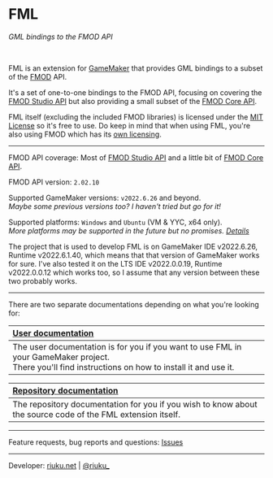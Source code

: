 # **FML**

*GML bindings to the FMOD API*

<br/>

FML is an extension for [GameMaker](https://gamemaker.io) that provides GML bindings to a subset of the [FMOD](https://www.fmod.com/) API.

It's a set of one-to-one bindings to the FMOD API, focusing on covering the [FMOD Studio API](https://www.fmod.com/docs/2.02/api/studio-guide.html) but also providing a small subset of the [FMOD Core API](https://www.fmod.com/docs/2.02/api/core-guide.html).

FML itself (excluding the included FMOD libraries) is licensed under the [MIT License](https://github.com/Nikkilae/fml/blob/main/LICENSE) so it's free to use. Do keep in mind that when using FML, you're also using FMOD which has its [own licensing](https://www.fmod.com/licensing).

---

FMOD API coverage: Most of [FMOD Studio API](https://www.fmod.com/docs/2.02/api/studio-guide.html) and a little bit of [FMOD Core API](https://www.fmod.com/docs/2.02/api/core-guide.html).

FMOD API version: `2.02.10`

Supported GameMaker versions: `v2022.6.26` and beyond.
<br/>*Maybe some previous versions too? I haven't tried but go for it!*

Supported platforms: `Windows` and `Ubuntu` (VM & YYC, x64 only).
<br/>*More platforms may be supported in the future but no promises. [Details](https://nikkilae.github.io/fml/#/README?id=state-of-development)*

The project that is used to develop FML is on GameMaker IDE v2022.6.26, Runtime v2022.6.1.40, which means that that version of GameMaker works for sure. I've also tested it on the LTS IDE v2022.0.0.19, Runtime v2022.0.0.12 which works too, so I assume that any version between these two probably works.

---

There are two separate documentations depending on what you're looking for:


| <u>[User documentation](http://nikkilae.github.io/fml)</u> |
| :--- |
| The user documentation is for you if you want to use FML in your GameMaker project.<br/>There you'll find instructions on how to install it and use it. |

| <u>[Repository documentation](/repo_docs.md)</u> |
| :--- |
| The repository documentation for you if you wish to know about the source code of the FML extension itself. |

---

Feature requests, bug reports and questions: [Issues](https://github.com/Nikkilae/fml/issues)

---

Developer: [riuku.net](https://riuku.net/) | [@riuku_](https://twitter.com/riuku_)
